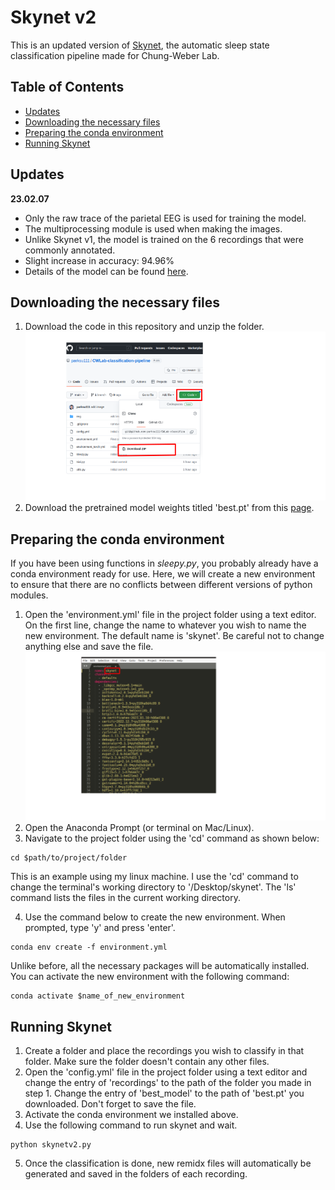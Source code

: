 #  Skynet v2
This is an updated version of [Skynet](https://github.com/parksu111/skynet), the automatic sleep state classification pipeline made for Chung-Weber Lab.

## Table of Contents
- [Updates](#updates)
- [Downloading the necessary files](#downloading-the-necessary-files)
- [Preparing the conda environment](#preparing-the-conda-environment)
- [Running Skynet](#running-skynet)

## Updates
**23.02.07**
* Only the raw trace of the parietal EEG is used for training the model.
* The multiprocessing module is used when making the images.
* Unlike Skynet v1, the model is trained on the 6 recordings that were commonly annotated.
* Slight increase in accuracy: 94.96%
* Details of the model can be found [here](https://github.com/parksu111/sleep-state).

## Downloading the necessary files
1. Download the code in this repository and unzip the folder.
![alt text](https://github.com/parksu111/CWLab-classification-pipeline/blob/main/img/1_download.png)
2. Download the pretrained model weights titled 'best.pt' from this [page](https://drive.google.com/drive/folders/1tMhWEJwJuFSEvhqMSzvXg4wtxlxR00qm?usp=sharing).

## Preparing the conda environment
If you have been using functions in *sleepy.py*, you probably already have a conda environment ready for use.
Here, we will create a new environment to ensure that there are no conflicts between different versions of python modules.

1. Open the 'environment.yml' file in the project folder using a text editor. On the first line, change the name to whatever you wish to name the new environment. The default name is 'skynet'. Be careful not to change anything else and save the file.
![alt text](https://github.com/parksu111/CWLab-classification-pipeline/blob/main/img/2_env.png)
2. Open the Anaconda Prompt (or terminal on Mac/Linux).
3. Navigate to the project folder using the 'cd' command as shown below:
```
cd $path/to/project/folder
```
This is an example using my linux machine. I use the 'cd' command to change the terminal's working directory to '/Desktop/skynet'. The 'ls' command lists the files in the current working directory.

4. Use the command below to create the new environment. When prompted, type 'y' and press 'enter'.
```
conda env create -f environment.yml
```
Unlike before, all the necessary packages will be automatically installed.
You can activate the new environment with the following command:
```
conda activate $name_of_new_environment
```

## Running Skynet
1. Create a folder and place the recordings you wish to classify in that folder. Make sure the folder doesn't contain any other files.
2. Open the 'config.yml' file in the project folder using a text editor and change the entry of 'recordings' to the path of the folder you made in step 1. Change the entry of 'best_model' to the path of 'best.pt' you downloaded. Don't forget to save the file.
3. Activate the conda environment we installed above.
4. Use the following command to run skynet and wait.
```
python skynetv2.py
```
5. Once the classification is done, new remidx files will automatically be generated and saved in the folders of each recording.

